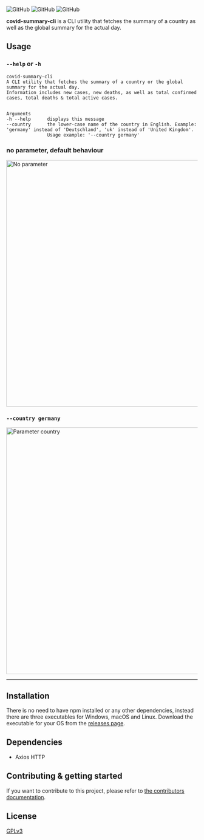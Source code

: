 ![GitHub](https://img.shields.io/github/license/MatrixEternal/covid-summary-cli?style=flat-square)
![GitHub](https://img.shields.io/github/v/release/MatrixEternal/covid-summary-cli?style=flat-square)
![GitHub](https://img.shields.io/github/last-commit/MatrixEternal/covid-summary-cli/main?style=flat-square)

**covid-summary-cli** is a CLI utility that fetches the summary of a country as well as the global summary for the actual day.

## Usage

### ```--help``` or ```-h```
```
covid-summary-cli
A CLI utility that fetches the summary of a country or the global summary for the actual day.
Information includes new cases, new deaths, as well as total confirmed cases, total deaths & total active cases.


Arguments
-h --help      displays this message
--country      the lower-case name of the country in English. Example: 'germany' instead of 'Deutschland', 'uk' instead of 'United Kingdom'.
               Usage example: '--country germany'
```

### no parameter, default behaviour
<img src="https://github.com/MatrixEternal/covid-summary-cli/blob/main/docs/assets/no_parameter.png" alt="No parameter" width="650">

### ```--country germany```
<img src="https://github.com/MatrixEternal/covid-summary-cli/blob/main/docs/assets/parameter_country.png" alt="Parameter country" width="650">

---

## Installation

There is no need to have npm installed or any other dependencies, instead there are three executables for Windows, macOS and Linux.
Download the executable for your OS from the [releases page](https://github.com/MatrixEternal/covid-cases-cli/releases).

## Dependencies

- Axios HTTP

## Contributing & getting started

If you want to contribute to this project, please refer to [the contributors documentation](docs/CONTRIBUTORS.md).

## License

[GPLv3](LICENSE)
